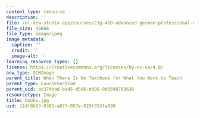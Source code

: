 ```yaml
---
content_type: resource
description: ''
file: /ol-ocw-studio-app/courses/21g-410-advanced-german-professional-communication-spring-2017/114f86939391a87f057e025f353fa839_books.jpg
file_size: 43666
file_type: image/jpeg
image_metadata:
  caption: ''
  credit: ''
  image-alt: ''
learning_resource_types: []
license: https://creativecommons.org/licenses/by-nc-sa/4.0/
ocw_type: OCWImage
parent_title: When There Is No Textbook for What You Want to Teach
parent_type: CourseSection
parent_uid: ac374bad-ba45-d566-dd86-900590768636
resourcetype: Image
title: books.jpg
uid: 114f8693-9391-a87f-057e-025f353fa839
---
```

